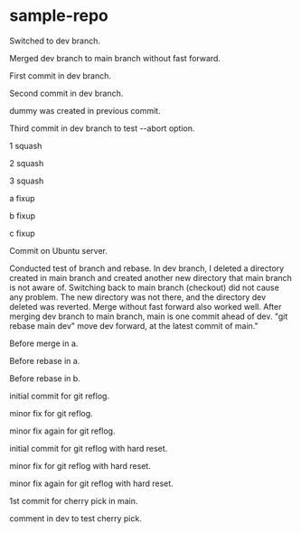 # sample-repo
Switched to dev branch.

Merged dev branch to main branch without fast forward.

First commit in dev branch.

Second commit in dev branch.

dummy was created in previous commit.

Third commit in dev branch to test --abort option.

1 squash

2 squash

3 squash

a fixup

b fixup

c fixup

Commit on Ubuntu server.

Conducted test of branch and rebase.  In dev branch, I deleted a directory created in main branch and created another new directory that main branch is not aware of.  Switching back to main branch (checkout) did not cause any problem.  The new directory was not there, and the directory dev deleted was reverted.  Merge without fast forward also worked well.  After merging dev branch to main branch, main is one commit ahead of dev.  "git rebase main dev" move dev forward, at the latest commit of main."

Before merge in a.

Before rebase in a.

Before rebase in b.

initial commit for git reflog.

minor fix for git reflog.

minor fix again for git reflog.

initial commit for git reflog with hard reset.

minor fix for git reflog with hard reset.

minor fix again for git reflog with hard reset.

1st commit for cherry pick in main.

comment in dev to test cherry pick.
